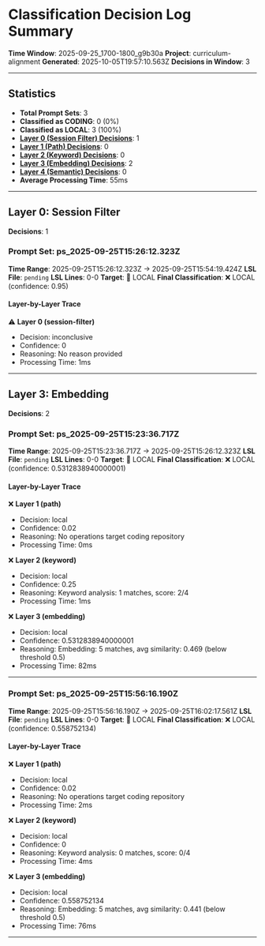 # Classification Decision Log Summary

**Time Window**: 2025-09-25_1700-1800_g9b30a
**Project**: curriculum-alignment
**Generated**: 2025-10-05T19:57:10.563Z
**Decisions in Window**: 3

---

## Statistics

- **Total Prompt Sets**: 3
- **Classified as CODING**: 0 (0%)
- **Classified as LOCAL**: 3 (100%)
- **[Layer 0 (Session Filter) Decisions](#layer-0-session-filter)**: 1
- **[Layer 1 (Path) Decisions](#layer-1-path)**: 0
- **[Layer 2 (Keyword) Decisions](#layer-2-keyword)**: 0
- **[Layer 3 (Embedding) Decisions](#layer-3-embedding)**: 2
- **[Layer 4 (Semantic) Decisions](#layer-4-semantic)**: 0
- **Average Processing Time**: 55ms

---

## Layer 0: Session Filter

**Decisions**: 1

### Prompt Set: ps_2025-09-25T15:26:12.323Z

**Time Range**: 2025-09-25T15:26:12.323Z → 2025-09-25T15:54:19.424Z
**LSL File**: `pending`
**LSL Lines**: 0-0
**Target**: 📍 LOCAL
**Final Classification**: ❌ LOCAL (confidence: 0.95)

#### Layer-by-Layer Trace

⚠️ **Layer 0 (session-filter)**
- Decision: inconclusive
- Confidence: 0
- Reasoning: No reason provided
- Processing Time: 1ms

---

## Layer 3: Embedding

**Decisions**: 2

### Prompt Set: ps_2025-09-25T15:23:36.717Z

**Time Range**: 2025-09-25T15:23:36.717Z → 2025-09-25T15:26:12.323Z
**LSL File**: `pending`
**LSL Lines**: 0-0
**Target**: 📍 LOCAL
**Final Classification**: ❌ LOCAL (confidence: 0.5312838940000001)

#### Layer-by-Layer Trace

❌ **Layer 1 (path)**
- Decision: local
- Confidence: 0.02
- Reasoning: No operations target coding repository
- Processing Time: 0ms

❌ **Layer 2 (keyword)**
- Decision: local
- Confidence: 0.25
- Reasoning: Keyword analysis: 1 matches, score: 2/4
- Processing Time: 1ms

❌ **Layer 3 (embedding)**
- Decision: local
- Confidence: 0.5312838940000001
- Reasoning: Embedding: 5 matches, avg similarity: 0.469 (below threshold 0.5)
- Processing Time: 82ms

---

### Prompt Set: ps_2025-09-25T15:56:16.190Z

**Time Range**: 2025-09-25T15:56:16.190Z → 2025-09-25T16:02:17.561Z
**LSL File**: `pending`
**LSL Lines**: 0-0
**Target**: 📍 LOCAL
**Final Classification**: ❌ LOCAL (confidence: 0.558752134)

#### Layer-by-Layer Trace

❌ **Layer 1 (path)**
- Decision: local
- Confidence: 0.02
- Reasoning: No operations target coding repository
- Processing Time: 2ms

❌ **Layer 2 (keyword)**
- Decision: local
- Confidence: 0
- Reasoning: Keyword analysis: 0 matches, score: 0/4
- Processing Time: 4ms

❌ **Layer 3 (embedding)**
- Decision: local
- Confidence: 0.558752134
- Reasoning: Embedding: 5 matches, avg similarity: 0.441 (below threshold 0.5)
- Processing Time: 76ms

---

